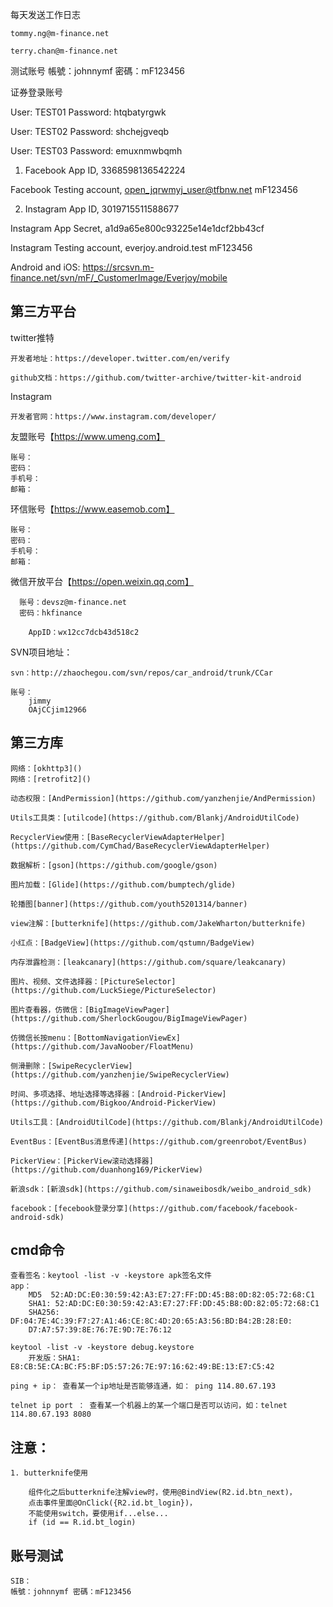 每天发送工作日志

    tommy.ng@m-finance.net

    terry.chan@m-finance.net


测试账号
帳號：johnnymf 密碼：mF123456

证券登录账号

  User: TEST01
  Password:        htqbatyrgwk

  User: TEST02
  Password:        shchejgveqb

  User: TEST03
   Password:        emuxnmwbqmh

1. Facebook App ID,
3368598136542224

Facebook Testing account,
open_jqrwmyj_user@tfbnw.net
mF123456

2. Instagram App ID,
3019715511588677

Instagram App Secret,
a1d9a65e800c93225e14e1dcf2bb43cf

Instagram Testing account,
everjoy.android.test
mF123456

Android and iOS:
<https://srcsvn.m-finance.net/svn/mF/_CustomerImage/Everjoy/mobile>

## 第三方平台

twitter推特

    开发者地址：https://developer.twitter.com/en/verify

    github文档：https://github.com/twitter-archive/twitter-kit-android

Instagram

    开发者官网：https://www.instagram.com/developer/

友盟账号【<https://www.umeng.com】>

    账号：
    密码：
    手机号：
    邮箱：
    
环信账号【<https://www.easemob.com】>

    账号：
    密码：
    手机号： 
    邮箱：
    
微信开放平台【<https://open.weixin.qq.com】>

      账号：devsz@m-finance.net
      密码：hkfinance

        AppID：wx12cc7dcb43d518c2


SVN项目地址：

    svn：http://zhaochegou.com/svn/repos/car_android/trunk/CCar
    
    账号：
        jimmy
        OAjCCjim12966

## 第三方库

    网络：[okhttp3]()
    网络：[retrofit2]()

    动态权限：[AndPermission](https://github.com/yanzhenjie/AndPermission)

    Utils工具类：[utilcode](https://github.com/Blankj/AndroidUtilCode)

    RecyclerView使用：[BaseRecyclerViewAdapterHelper](https://github.com/CymChad/BaseRecyclerViewAdapterHelper)

    数据解析：[gson](https://github.com/google/gson)

    图片加载：[Glide](https://github.com/bumptech/glide)

    轮播图[banner](https://github.com/youth5201314/banner)

    view注解：[butterknife](https://github.com/JakeWharton/butterknife)

    小红点：[BadgeView](https://github.com/qstumn/BadgeView)

    内存泄露检测：[leakcanary](https://github.com/square/leakcanary)

    图片、视频、文件选择器：[PictureSelector](https://github.com/LuckSiege/PictureSelector)

    图片查看器，仿微信：[BigImageViewPager](https://github.com/SherlockGougou/BigImageViewPager)

    仿微信长按menu：[BottomNavigationViewEx](https://github.com/JavaNoober/FloatMenu)

    侧滑删除：[SwipeRecyclerView](https://github.com/yanzhenjie/SwipeRecyclerView)

    时间、多项选择、地址选择等选择器：[Android-PickerView](https://github.com/Bigkoo/Android-PickerView)

    Utils工具：[AndroidUtilCode](https://github.com/Blankj/AndroidUtilCode)

    EventBus：[EventBus消息传递](https://github.com/greenrobot/EventBus)
    
    PickerView：[PickerView滚动选择器](https://github.com/duanhong169/PickerView)

    新浪sdk：[新浪sdk](https://github.com/sinaweibosdk/weibo_android_sdk)

    facebook：[fecebook登录分享](https://github.com/facebook/facebook-android-sdk)

## cmd命令

    查看签名：keytool -list -v -keystore apk签名文件
    app：
        MD5  52:AD:DC:E0:30:59:42:A3:E7:27:FF:DD:45:B8:0D:82:05:72:68:C1
        SHA1: 52:AD:DC:E0:30:59:42:A3:E7:27:FF:DD:45:B8:0D:82:05:72:68:C1
        SHA256: DF:04:7E:4C:39:F7:27:A1:46:CE:8C:4D:20:65:A3:56:BD:B4:2B:28:E0:
        D7:A7:57:39:8E:76:7E:9D:7E:76:12
        
    keytool -list -v -keystore debug.keystore
        开发版：SHA1: E8:CB:5E:CA:BC:F5:BF:D5:57:26:7E:97:16:62:49:BE:13:E7:C5:42

    ping + ip： 查看某一个ip地址是否能够连通，如： ping 114.80.67.193

    telnet ip port ： 查看某一个机器上的某一个端口是否可以访问，如：telnet 114.80.67.193 8080

## 注意：

    1. butterknife使用
    
        组件化之后butterknife注解view时，使用@BindView(R2.id.btn_next)，
        点击事件里面@OnClick({R2.id.bt_login})，
        不能使用switch，要使用if...else...
        if (id == R.id.bt_login)
    
## 账号测试

    SIB：
    帳號：johnnymf 密碼：mF123456
